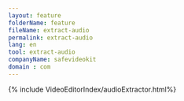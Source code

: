 ```yaml
---
layout: feature
folderName: feature
fileName: extract-audio
permalink: extract-audio
lang: en
tool: extract-audio
companyName: safevideokit
domain : com
---
```


{% include VideoEditorIndex/audioExtractor.html%}

   